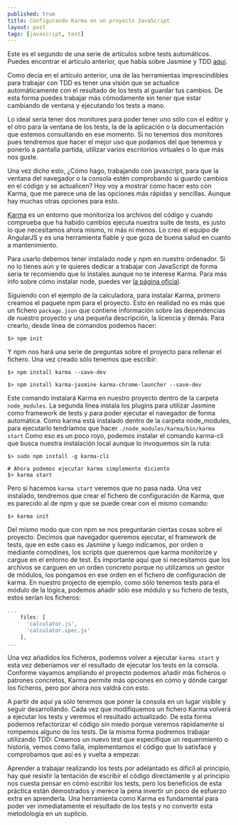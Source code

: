 ```yaml
---
published: true
title: Configurando Karma en un proyecto JavaScript
layout: post
tags: [javascript, test]
---
```


Este es el segundo de una serie de artículos sobre tests automáticos. Puedes encontrar el artículo anterior, que habla sobre Jasmine y TDD [aquí](http://juanmirod.github.io/2016/04/21/tests-unitarios-en-javascript.html).

Como decía en el artículo anterior, una de las herramientas imprescindibles para trabajar con TDD es tener una visión que se actualice automáticamente con el resultado de los tests al guardar tus cambios. De esta forma puedes trabajar más cómodamente sin tener que estar cambiando de ventana y ejecutando los tests a mano. 

Lo ideal sería tener dos monitores para poder tener uno sólo con el editor y el otro para la ventana de los tests, la de la aplicación o la documentación que estemos consultando en ese momento. Si no tenemos dos monitores pues tendremos que hacer el mejor uso que podamos del que tenemos y ponerlo a pantalla partida, utilizar varios escritorios virtuales o lo que más nos guste.

Una vez dicho esto, ¿Cómo hago, trabajando con javascript, para que la ventana del navegador o la consola estén comprobando si guardo cambios en el código y se actualicen? Hoy voy a mostrar como hacer esto con Karma, que me parece una de las opciones más rápidas y sencillas. Aunque hay muchas otras opciones para esto.

[Karma](https://karma-runner.github.io/0.13/index.html) es un entorno que monitoriza los archivos del código y cuando comprueba que ha habido cambios ejecuta nuestra suite de tests, es justo lo que necesitamos ahora mismo, ni más ni menos. Lo creo el equipo de AngularJS y es una herramienta fiable y que goza de buena salud en cuanto a mantenimiento.

Para usarlo debemos tener instalado node y npm en nuestro ordenador. Si no lo tienes aún y te quieres dedicar a trabajar con JavaScript de forma seria te recomiendo que lo instales aunque no te interese Karma. Para más info sobre cómo instalar node, puedes ver [la página oficial](https://nodejs.org/en/).

Siguiendo con el ejemplo de la calculadora, para instalar Karma, primero creamos el paquete npm para el proyecto. Esto en realidad no es más que un fichero `package.json` que contiene información sobre las dependencias de nuestro proyecto y una pequeña descripción, la licencia y demás. Para crearlo, desde línea de comandos podemos hacer:

```shell
$> npm init
```

Y npm nos hará una serie de preguntas sobre el proyecto para rellenar el fichero. Una vez creado sólo tenemos que escribir:

```shell
$> npm install karma --save-dev

$> npm install karma-jasmine karma-chrome-launcher --save-dev
```

Este comando instalará Karma en nuestro proyecto dentro de la carpeta `node_modules`. La segunda línea instala los plugins para utilizar Jasmine como framework de tests y para poder ejecutar el navegador de forma automática. Como karma está instalado dentro de la carpeta node_modules, para ejecutarlo tendríamos que hacer `./node_modules/karma/bin/karma start` Como eso es un poco royo, podemos instalar el comando karma-cli que busca nuestra instalación local aunque lo invoquemos sin la ruta:

```shell
$> sudo npm install -g karma-cli

# Ahora podemos ejecutar karma simplemente diciento
$> karma start
```

Pero si hacemos `karma start` veremos que no pasa nada. Una vez instalado, tendremos que crear el fichero de configuración de Karma, que es parecido al de npm y que se puede crear con el mismo comando:

```shell
$> karma init
```

Del mismo modo que con npm se nos preguntarán ciertas cosas sobre el proyecto. Decimos que navegador queremos ejecutar, el framework de tests, que en este caso es Jasmine y luego indicamos, por orden o mediante comodines, los scripts que queremos que karma monitorize y cargue en el entorno de test. Es importante aquí que si necesitamos que los archivos se carguen en un orden concreto porque no utilizamos un gestor de módulos, los pongamos en ese orden en el fichero de configuración de karma. En nuestro projecto de ejemplo, como sólo tenemos tests para el módulo de la lógica, podemos añadir sólo ese módulo y su fichero de tests, estos serían los ficheros:

```javascript
...
    files: [
      'calculator.js',
      'calculator.spec.js'
    ],
...
```

Una vez añadidos los ficheros, podemos volver a ejecutar `karma start` y esta vez deberíamos ver el resultado de ejecutar los tests en la consola. Conforme vayamos ampliando el proyecto podemos añadir más ficheros o patrones concretos, Karma permite más opciones en cómo y dónde cargar los ficheros, pero por ahora nos valdrá con esto.

A partir de aquí ya sólo tenemos que poner la consola en un lugar visible y seguir desarrollando. Cada vez que modifiquemos un fichero Karma volverá a ejecutar los tests y veremos el resultado actualizado. De esta forma podemos refactorizar el código sin miedo porque veremos rápidamente si rompemos alguno de los tests. De la misma forma podremos trabajar utilizando TDD: Creamos un nuevo test que especifique un requerimiento o historia, vemos como falla, implementamos el código que lo satisface y comprobamos que así es y vuelta a empezar.

Aprender a trabajar realizando los tests por adelantado es difícil al principio, hay que resistir la tentación de escribir el código directamente y al principio nos cuesta pensar en cómo escribir los tests, pero los beneficios de esta práctica están demostrados y merece la pena invertir un poco de esfuerzo extra en aprenderla. Una herramienta como Karma es fundamental para poder ver inmediatamente el resultado de los tests y no convertir esta metodología en un suplicio.

